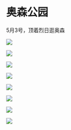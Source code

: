 # 奥森公园

5月3号，顶着烈日逛奥森

![](https://fudongdong-statics.oss-cn-beijing.aliyuncs.com/images/20220503/9f51acd318bd409dba1c537c98021315.png?x-oss-process=image/auto-orient,1/interlace,1/quality,q_50/format,jpg)

![](https://fudongdong-statics.oss-cn-beijing.aliyuncs.com/images/20220503/9ffada90d54b4599adc2f38aad135056.png?x-oss-process=image/auto-orient,1/interlace,1/quality,q_50/format,jpg)

![](https://fudongdong-statics.oss-cn-beijing.aliyuncs.com/images/20220503/6cb4d997f2c14ec19c59b9d77d57ee54.png?x-oss-process=image/auto-orient,1/interlace,1/quality,q_50/format,jpg)

![](https://fudongdong-statics.oss-cn-beijing.aliyuncs.com/images/20220503/c6923aff13ca418d814ba27a7ddc6c6c.png?x-oss-process=image/auto-orient,1/interlace,1/quality,q_50/format,jpg)

![](https://fudongdong-statics.oss-cn-beijing.aliyuncs.com/images/20220503/be029d0874e64de99d5ec80b5f7229a2.png?x-oss-process=image/auto-orient,1/interlace,1/quality,q_50/format,jpg)

![](https://fudongdong-statics.oss-cn-beijing.aliyuncs.com/images/20220503/7fff13d4b6fb46529af93a34e9dfabd0.png?x-oss-process=image/auto-orient,1/interlace,1/quality,q_50/format,jpg)

![](https://fudongdong-statics.oss-cn-beijing.aliyuncs.com/images/20220503/98b11fac910c46b297c8b7918493b788.png?x-oss-process=image/auto-orient,1/interlace,1/quality,q_50/format,jpg)

![](https://fudongdong-statics.oss-cn-beijing.aliyuncs.com/images/20220503/6dfcdb71f0734c0d971eb163b666c9b3.png?x-oss-process=image/auto-orient,1/interlace,1/quality,q_50/format,jpg)
